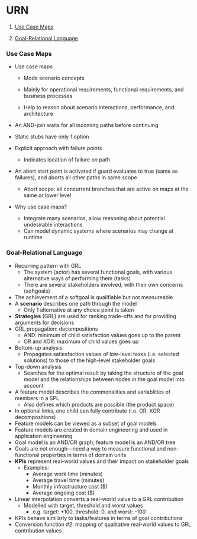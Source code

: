 # URN

1. [Use Case Maps](#use-case-maps)

2. [Goal-Relational Language](#goal-relational-language)

### Use Case Maps

* Use case maps

  * Mode scenario concepts
  * Mainly for operational requirements, functional requirements, and business processes

  * Help to reason about scenario interactions, performance, and architecture

* An AND-join waits for all incoming paths before continuing

* Static stubs have only 1 option

* Explicit approach with failure points

  * Indicates location of failure on path

* An abort start point is activated if guard evaluates to true (same as failures), and aborts all other paths in same scope

  * Abort scope: all concurrent branches that are active on maps at the same or lower level

* Why use case maps?

  * Integrate many scenarios, allow reasoning about potential undesirable interactions
  * Can model dynamic systems where scenarios may change at runtime

### Goal-Relational Language

* Recurring pattern with GRL
  * The system (actor) has several functional goals, with various alternative ways of performing them (tasks)
  * There are several stakeholders involved, with their own concerns (softgoals)
* The achievement of a softgoal is qualifiable but not measureable
* A **scenario** describes one path through the model
  * Only 1 alternative at any choice point is taken
* **Strategies** (GRL) are used for ranking trade-offs and for providing arguments for decisions
* GRL propagation: decompositions
  * AND: minimum of child satisfaction values goes up to the parent
  * OR and XOR: maximum of child values goes up
* Bottom-up analysis
  * Propagates satiesfaction values of low-level tasks (i.e. selected solutions) to those of the high-level stakeholder goals
* Top-down analysis
  * Searches for the optimal result by taking the structure of the goal model and the relationships between nodes in the goal model into account
* A feature model describes the commonalities and variablities of members in a SPL
  * Also defines which products are possible (the product space)
* In optional links, one child can fully contribute (i.e. OR, XOR decompositions)
* Feature models can be viewed as a subset of goal models
* Feature models are created in domain engineering and used in application engineering
* Goal model is an AND/OR graph; feature model is an AND/OR tree
* Goals are not enough—need a way to measure functional and non-functional properties in terms of domain units
* **KPIs** represent real-world values and their impact on stakeholder goals
  * Examples:
    * Average work time (minutes)
    * Average travel time (minutes)
    * Monthly infrastructure cost ($)
    * Average ongoing cost ($)
* Linear interpolation converts a real-world value to a GRL contribution
  * Modelled with target, threshold and worst values
    * e.g. target: +100, threshold: 0, and worst: -100
* KPIs behave similarly to tasks/features in terms of goal contributions
* Conversion function #2: mapping of qualitative real-world values to GRL contribution values

